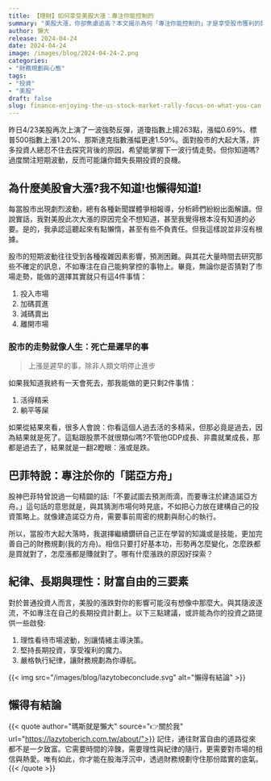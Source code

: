```yaml
---
title: 【理財】如何享受美股大漲：專注你能控制的
summary: "美股大漲，你卻焦慮追高？本文揭示為何「專注你能控制的」才是享受股市獲利的關鍵。透過巴菲特「諾亞方舟」理論，教你擺脫短期波動干擾，堅持紀律、長期投資，讓財富穩健增長，享受真正的市場紅利。"
author: 懶大
release: 2024-04-24
date: 2024-04-24
image: /images/blog/2024-04-24-2.png
categories:
- "財務規劃與心態"
tags:
- "投資"
- "美股"
draft: false
slug: finance-enjoying-the-us-stock-market-rally-focus-on-what-you-can-control
---
```

昨日4/23美股再次上演了一波強勢反彈，道瓊指數上揚263點，漲幅0.69%、標普500指數上漲1.20%、那斯達克指數漲幅更達1.59%。面對股市的大起大落，許多投資人總忍不住去探究背後的原因，希望能掌握下一波行情走勢。但你知道嗎?過度關注短期波動，反而可能讓你錯失長期投資的良機。

## 為什麼美股會大漲?我不知道!也懶得知道!

每當股市出現劇烈波動，總有各種新聞媒體爭相報導，分析師們紛紛出面解讀。但說實話，我對美股此次大漲的原因完全不想知道，甚至我覺得根本沒有知道的必要。是的，我承認這聽起來有點懶惰，甚至有些不負責任。但我這樣說並非沒有根據。

股市的短期波動往往受到各種複雜因素影響，預測困難。與其花大量時間去研究那些不確定的訊息，不如專注在自己能夠掌控的事物上。畢竟，無論你是否猜對了市場走勢，能做的選擇其實就只有這4件事情：

1. 投入市場
2. 加碼買進
3. 減碼賣出
4. 離開市場

### 股市的走勢就像人生：死亡是遲早的事

> 上漲是遲早的事，除非人類文明停止進步
> 

如果我知道我終有一天會死去，那我能做的更只剩2件事情：

1. 活得精采
2. 躺平等屎

如果從結果來看，很多人會說：你看這個人過去活的多精采，但那必竟是過去，因為結果就是死了。這點跟股票不就很類似嗎?不管他GDP成長、非農就業成長，那都是過去了，結果就是一翻2瞪眼：漲或是跌。

## 巴菲特說：專注於你的「諾亞方舟」

股神巴菲特曾說過一句精闢的話:「不要試圖去預測雨滴，而要專注於建造諾亞方舟。」這句話的意思就是，與其猜測市場何時見底，不如把心力放在建構自己的投資策略上。就像建造諾亞方舟，需要事前周密的規劃與耐心的執行。

所以，當股市大起大落時，我選擇繼續鑽研自己正在學習的知識或是技能，更加完善自己的財務規劃(我的方舟)。相信只要打好基本功，形勢再怎麼變化，怎麼跌都是買就對了，怎麼漲都是賺就對了。哪有什麼漲跌的原因好探索？

## 紀律、長期與理性：財富自由的三要素

對於普通投資人而言，美股的漲跌對你的影響可能沒有想像中那麼大。與其隨波逐流，不如專注在自己的長期投資計劃上。以下三點建議，或許能為你的投資之路提供一些啟發:

1. 理性看待市場波動，別讓情緒主導決策。
2. 堅持長期投資，享受複利的魔力。
3. 嚴格執行紀律，讓財務規劃為你導航。

{{< img src="/images/blog/lazytobeconclude.svg" alt="懶得有結論" >}}
## 懶得有結論


{{< quote author="瑪斯就是懶大" source="👉關於我" url="https://lazytoberich.com.tw/about/">}}
記住，通往財富自由的道路從來都不是一夕致富。它需要時間的淬鍊，需要理性與紀律的隨行，更需要對市場的相信與熱愛。唯有如此，你才能在股海浮沉中，透過財務規劃守住那份踏實的底氣。
{{< /quote >}}
